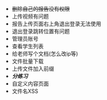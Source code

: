 - ~~删除自己的报告没有权限~~
- 上传视频有问题
- 报告上传页面右上角退出登录无法使用
- 退出登录跳转位置有问题
- 管理员账号
- 查看学生列表
- 给老师写个文档(怎么改ip等)
- 文件批量下载
- 上传文件加入前缀
- ***分练习***
- 自定义内容页面
- 文件名XSS